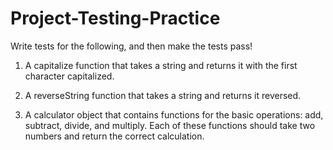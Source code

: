 # Project-Testing-Practice

Write tests for the following, and then make the tests pass!

1. A capitalize function that takes a string and returns it with the first character capitalized.

2. A reverseString function that takes a string and returns it reversed.

3. A calculator object that contains functions for the basic operations: add, subtract, divide, and multiply. Each of these functions should take two numbers and return the correct calculation.
